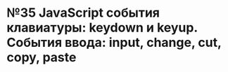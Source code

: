 # №35 JavaScript события клавиатуры: keydown и keyup. События ввода: input, change, cut, copy, paste